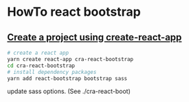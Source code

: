 # HowTo react bootstrap

## [Create a project using create-react-app](./cra-react-bootstrap/)

```sh
# create a react app
yarn create react-app cra-react-bootstrap
cd cra-react-bootstrap
# install dependency packages
yarn add react-bootstrap bootstrap sass
```

update sass options. (See ./cra-react-boot)
